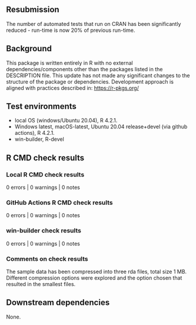 ## Resubmission

The number of automated tests that run on CRAN has been significantly reduced - run-time is now 20% of previous run-time. 

## Background

This package is written entirely in R with no external dependencies/components other than the packages listed in the DESCRIPTION file.
This update has not made any significant changes to the structure of the package or dependencies.
Development approach is aligned with practices described in:
https://r-pkgs.org/

## Test environments

* local OS (windows/Ubuntu 20.04), R 4.2.1.
* Windows latest, macOS-latest, Ubuntu 20.04 release+devel (via github actions), R 4.2.1.
* win-builder, R-devel

## R CMD check results

### Local R CMD check results

0 errors | 0 warnings | 0 notes

### GitHub Actions R CMD check results

0 errors | 0 warnings | 0 notes

### win-builder check results

0 errors | 0 warnings | 0 notes

### Comments on check results

The sample data has been compressed into three rda files, total size 1 MB. Different compression options were explored and the option chosen that resulted in the smallest files.

## Downstream dependencies

None.
